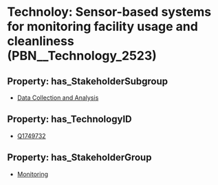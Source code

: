 # Technoloy: __Sensor-based systems for monitoring facility usage and cleanliness__ (PBN__Technology_2523)

## Property: has_StakeholderSubgroup

* [Data Collection and Analysis](PBN__TechSubgroup_162)

## Property: has_TechnologyID

* [Q1749732](Q1749732)

## Property: has_StakeholderGroup

* [Monitoring](PBN__TechGroup_8)

